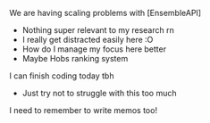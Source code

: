 We are having scaling problems with [EnsembleAPI]
- Nothing super relevant to my research rn
- I really get distracted easily here :O
- How do I manage my focus here better
- Maybe Hobs ranking system

I can finish coding today tbh
- Just try not to struggle with this too much

I need to remember to write memos too!

